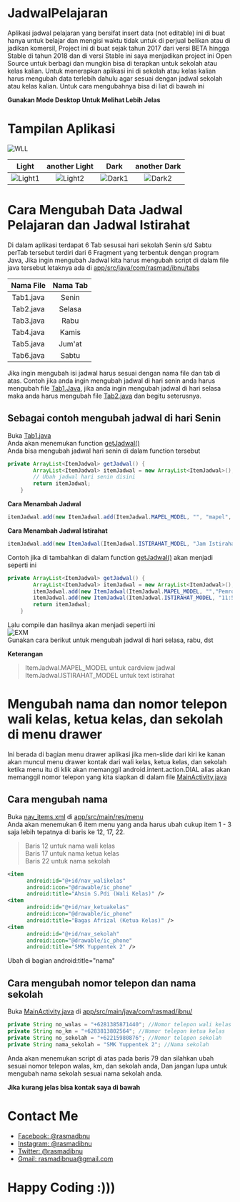 # JadwalPelajaran
Aplikasi jadwal pelajaran yang bersifat insert data (not editable) ini di buat hanya untuk belajar dan mengisi waktu tidak untuk di perjual belikan atau di jadikan komersil, Project ini di buat sejak tahun 2017 dari versi BETA hingga Stable di tahun 2018 dan di versi Stable ini saya menjadikan project ini Open Source untuk berbagi dan mungkin bisa di terapkan untuk sekolah atau kelas kalian. Untuk menerapkan aplikasi ini di sekolah atau kelas kalian harus mengubah data terlebih dahulu agar sesuai dengan jadwal sekolah atau kelas kalian. Untuk cara mengubahnya bisa di liat di bawah ini

**Gunakan Mode Desktop Untuk Melihat Lebih Jelas**

# Tampilan Aplikasi
![WLL](https://github.com/rasmadibnu/JadwalPelajaran/blob/master/assets/wallpaper.png)

| Light | another Light | Dark | another Dark
|:-:|:-:|:-:|:-:|
| ![Light1] | ![Light2] | ![Dark1] | ![Dark2] |

# Cara Mengubah Data Jadwal Pelajaran dan Jadwal Istirahat
Di dalam aplikasi terdapat 6 Tab sesusai hari sekolah Senin s/d Sabtu perTab tersebut terdiri dari 6 Fragment yang terbentuk dengan program Java, Jika ingin mengubah Jadwal kita harus mengubah script di dalam file java tersebut letaknya ada di [app/src/java/com/rasmad/ibnu/tabs][Tabs]

| Nama File | Nama Tab |
|:-:|:-:|
| Tab1.java | Senin |
| Tab2.java | Selasa |
| Tab3.java | Rabu |
| Tab4.java | Kamis |
| Tab5.java | Jum'at |
| Tab6.java | Sabtu |

Jika ingin mengubah isi jadwal harus sesuai dengan nama file dan tab di atas. Contoh jika anda ingin mengubah jadwal di hari senin anda harus mengubah file [Tab1.Java][Tab1], jika anda ingin mengubah jadwal di hari selasa maka anda harus mengubah file [Tab2.java][Tab2] dan begitu seterusnya. <br />
## Sebagai contoh mengubah jadwal di hari Senin
Buka [Tab1.java][Tab1] <br />
Anda akan menemukan function [getJadwal()][getJadwal] <br />
Anda bisa mengubah jadwal hari senin di dalam function tersebut <br />
```java
private ArrayList<ItemJadwal> getJadwal() {
		ArrayList<ItemJadwal> itemJadwal = new ArrayList<ItemJadwal>();
		// Ubah jadwal hari senin disini
		return itemJadwal;
	}
```
**Cara Menambah Jadwal**
```java
itemJadwal.add(new ItemJadwal.add(ItemJadwal.MAPEL_MODEL, "", "mapel", "jamMulai - jamSelesai", "namaGuru", "ruangan", "seragam"));
```
**Cara Menambah Jadwal Istirahat**
```java
itemJadwal.add(new ItemJadwal(ItemJadwal.ISTIRAHAT_MODEL, "Jam Istirahat dimulai - Jam Istirahat Selesai (Total Waktu Istirahat)", "", "", "", "", ""));	
```
Contoh jika di tambahkan di dalam function [getJadwal()][getJadwal] akan menjadi seperti ini
```java
private ArrayList<ItemJadwal> getJadwal() {
		ArrayList<ItemJadwal> itemJadwal = new ArrayList<ItemJadwal>();
		itemJadwal.add(new ItemJadwal(ItemJadwal.MAPEL_MODEL, "","Pemrograman Desktop", "07:00 - 11:50", "Fery Updi, S.Kom, M.Kom", "WS. RPL", "Wearpack"));
		itemJadwal.add(new ItemJadwal(ItemJadwal.ISTIRAHAT_MODEL, "11:50 - 12:30 (40 Menit)", "", "", "", "", ""));
		return itemJadwal;
	}
```
Lalu compile dan hasilnya akan menjadi seperti ini<br />
![EXM](https://github.com/rasmadibnu/JadwalPelajaran/blob/master/assets/example1.jpg)<br />
Gunakan cara berikut untuk mengubah jadwal di hari selasa, rabu, dst

**Keterangan**
> ItemJadwal.MAPEL_MODEL untuk cardview jadwal <br />
> ItemJadwal.ISTIRAHAT_MODEL untuk text istirahat

# Mengubah nama dan nomor telepon wali kelas, ketua kelas, dan sekolah di menu drawer
Ini berada di bagian menu drawer aplikasi jika men-slide dari kiri ke kanan akan muncul menu drawer kontak dari wali kelas, ketua kelas, dan sekolah ketika menu itu di klik akan memanggil android.intent.action.DIAL alias akan memanggil nomor telepon yang kita siapkan di dalam file [MainActivity.java][MainActivity] <br />
## Cara mengubah nama 
Buka [nav_items.xml][navItems] di [app/src/main/res/menu][Menu] <br />
Anda akan menemukan 6 item menu yang anda harus ubah cukup item 1 - 3 saja lebih tepatnya di baris ke 12, 17, 22. <br />
>Baris 12 untuk nama wali kelas <br />
>Baris 17 untuk nama ketua kelas <br />
>Baris 22 untuk nama sekolah
```xml
<item 
      android:id="@+id/nav_walikelas" 
      android:icon="@drawable/ic_phone"
      android:title="Ahsin S.Pdi (Wali Kelas)" />
<item 
      android:id="@+id/nav_ketuakelas" 
      android:icon="@drawable/ic_phone"
      android:title="Bagas Afrizal (Ketua Kelas)" />
<item 
      android:id="@+id/nav_sekolah"
      android:icon="@drawable/ic_phone"
      android:title="SMK Yuppentek 2" />
```
Ubah di bagian android:title="nama" <br />
## Cara mengubah nomor telepon dan nama sekolah
Buka [MainActivity.java][MainActivity] di [app/src/main/java/com/rasmad/ibnu/](https://github.com/rasmadibnu/JadwalPelajaran/tree/master/app/src/main/java/com/rasmad/ibnu/) <br />
```java
private String no_walas = "+6281385871440"; //Nomor telepon wali kelas
private String no_km = "+6283813802564"; //Nomor telepon ketua kelas
private String no_sekolah = "+62215980876"; //Nomor telepon sekolah
private String nama_sekolah = "SMK Yuppentek 2"; //Nama sekolah
```
Anda akan menemukan script di atas pada baris 79 dan silahkan ubah sesuai nomor telepon walas, km, dan sekolah anda, Dan jangan lupa untuk mengubah nama sekolah sesuai nama sekolah anda.

**Jika kurang jelas bisa kontak saya di bawah**

# Contact Me
- [Facebook: @rasmadbnu](https://www.facebook.com/rasmasibnu/)
- [Instagram: @rasmadibnu](https://www.instagram.com/rasmadibnu/)
- [Twitter: @rasmadibnu](https://twitter.com/rasmadibnu)
- [Gmail: rasmadibnua@gmail.com](https://www.google.com/gmail/)

# Happy Coding :)))

[MainActivity]: <https://github.com/rasmadibnu/JadwalPelajaran/tree/master/app/src/main/java/com/rasmad/ibnu/MainActivity.java>
[Tabs]: <https://github.com/rasmadibnu/JadwalPelajaran/tree/master/app/src/main/java/com/rasmad/ibnu/tabs>
[Tab1]: <https://github.com/rasmadibnu/JadwalPelajaran/tree/master/app/src/main/java/com/rasmad/ibnu/tabs/Tab1.java>
[Tab2]: <https://github.com/rasmadibnu/JadwalPelajaran/tree/master/app/src/main/java/com/rasmad/ibnu/tabs/Tab2.java>
[getJadwal]: <https://github.com/rasmadibnu/JadwalPelajaran/tree/master/app/src/main/java/com/rasmad/ibnu/tabs/Tab1.java#L23>
[Menu]: <https://github.com/rasmadibnu/JadwalPelajaran/tree/master/app/src/main/res/menu/>
[navItems]: <https://github.com/rasmadibnu/JadwalPelajaran/tree/master/app/src/main/res/menu/nav_items.xml>
[Light1]: <https://github.com/rasmadibnu/JadwalPelajaran/blob/master/assets/screener_redmi4x_light(1).png>
[Light2]: <https://github.com/rasmadibnu/JadwalPelajaran/blob/master/assets/screener_redmi4x_light(2).png>
[Dark1]: <https://github.com/rasmadibnu/JadwalPelajaran/blob/master/assets/screener_redmi4x_dark(1).png>
[Dark2]: <https://github.com/rasmadibnu/JadwalPelajaran/blob/master/assets/screener_redmi4x_dark(2).png>
